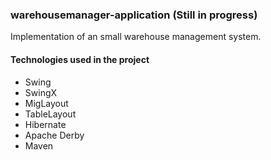 ### warehousemanager-application (Still in progress)

Implementation of an small warehouse management system.

#### Technologies used in the project

* Swing
* SwingX
* MigLayout
* TableLayout
* Hibernate
* Apache Derby
* Maven
